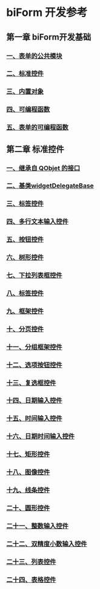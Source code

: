 # biForm 开发参考

## 第一章 biForm开发基础

### [一、表单的公共模块](1-1-public)

### [二、标准控件](1-2-call)

### [三、内置对象](1-3-objects)

### [四、可编程函数](1-4-openscript)

### [五、表单的可编程函数](1-5-formscript)

## 第二章 标准控件

### [一、继承自 QObjet 的接口](2-1-qobject)

### [二、基类widgetDelegateBase](2-2-base)

### [三、标签控件](2-2-label)

### [四、多行文本输入控件](2-4-multilineedit)

### [五、按钮控件](2-5-button)

### [六、树形控件](2-6-tree)

### [七、下拉列表框控件](2-7-combobox)

### [八、标签控件](2-8-label)

### [九、框架控件](2-9-frame)

### [十、分页控件](2-10-tab)

### [十一、分组框架控件](2-11-group)

### [十二、选项按钮控件](2-12-radiobutton)

### [十三、复选框控件](2-13-checkbox)

### [十四、日期输入控件](2-14-date)

### [十五、时间输入控件](2-15-time)

### [十六、日期时间输入控件](2-16-datetime)

### [十七、矩形控件](2-17-rectangle)

### [十八、图像控件](2-18-image)

### [十九、线条控件](2-19-line)

### [二十、圆形控件](2-20-circle)

### [二十一、整数输入控件](2-21-spin)

### [二十二、双精度小数输入控件](2-22-doublespin)

### [二十三、列表控件](2-23-list)

### [二十四、表格控件](2-24-table)


